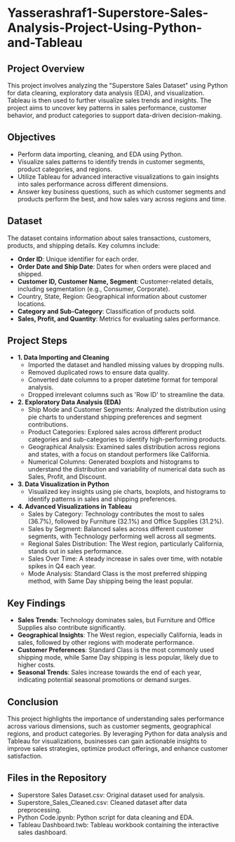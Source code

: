 # Yasserashraf1-Superstore-Sales-Analysis-Project-Using-Python-and-Tableau

## Project Overview
This project involves analyzing the "Superstore Sales Dataset" using Python for data cleaning, exploratory data analysis (EDA), and visualization. Tableau is then used to further visualize sales trends and insights. The project aims to uncover key patterns in sales performance, customer behavior, and product categories to support data-driven decision-making.

## Objectives
* Perform data importing, cleaning, and EDA using Python.
* Visualize sales patterns to identify trends in customer segments, product categories, and regions.
* Utilize Tableau for advanced interactive visualizations to gain insights into sales performance across different dimensions.
* Answer key business questions, such as which customer segments and products perform the best, and how sales vary across regions and time.

## Dataset
The dataset contains information about sales transactions, customers, products, and shipping details. Key columns include:
* **Order ID**: Unique identifier for each order.
* **Order Date and Ship Date**: Dates for when orders were placed and shipped.
* **Customer ID, Customer Name, Segment**: Customer-related details, including segmentation (e.g., Consumer, Corporate).
* Country, State, Region: Geographical information about customer locations.
* **Category and Sub-Category**: Classification of products sold.
* **Sales, Profit, and Quantity**: Metrics for evaluating sales performance.

## Project Steps
* **1. Data Importing and Cleaning**
  * Imported the dataset and handled missing values by dropping nulls.
  * Removed duplicated rows to ensure data quality.
  * Converted date columns to a proper datetime format for temporal analysis.
  * Dropped irrelevant columns such as 'Row ID' to streamline the data.
* **2. Exploratory Data Analysis (EDA)**
  * Ship Mode and Customer Segments: Analyzed the distribution using pie charts to understand shipping preferences and segment contributions.
  * Product Categories: Explored sales across different product categories and sub-categories to identify high-performing products.
  * Geographical Analysis: Examined sales distribution across regions and states, with a focus on standout performers like California.
  * Numerical Columns: Generated boxplots and histograms to understand the distribution and variability of numerical data such as Sales, Profit, and Discount.
* **3. Data Visualization in Python**
  * Visualized key insights using pie charts, boxplots, and histograms to identify patterns in sales and shipping preferences.
* **4. Advanced Visualizations in Tableau**
  * Sales by Category: Technology contributes the most to sales (36.7%), followed by Furniture (32.1%) and Office Supplies (31.2%).
  * Sales by Segment: Balanced sales across different customer segments, with Technology performing well across all segments.
  * Regional Sales Distribution: The West region, particularly California, stands out in sales performance.
  * Sales Over Time: A steady increase in sales over time, with notable spikes in Q4 each year.
  * Mode Analysis: Standard Class is the most preferred shipping method, with Same Day shipping being the least popular.

## Key Findings
* **Sales Trends**: Technology dominates sales, but Furniture and Office Supplies also contribute significantly.
* **Geographical Insights**: The West region, especially California, leads in sales, followed by other regions with moderate performance.
* **Customer Preferences**: Standard Class is the most commonly used shipping mode, while Same Day shipping is less popular, likely due to higher costs.
* **Seasonal Trends**: Sales increase towards the end of each year, indicating potential seasonal promotions or demand surges.
  
## Conclusion
This project highlights the importance of understanding sales performance across various dimensions, such as customer segments, geographical regions, and product categories. By leveraging Python for data analysis and Tableau for visualizations, businesses can gain actionable insights to improve sales strategies, optimize product offerings, and enhance customer satisfaction.

## Files in the Repository
* Superstore Sales Dataset.csv: Original dataset used for analysis.
* Superstore_Sales_Cleaned.csv: Cleaned dataset after data preprocessing.
* Python Code.ipynb: Python script for data cleaning and EDA.
* Tableau Dashboard.twb: Tableau workbook containing the interactive sales dashboard.

